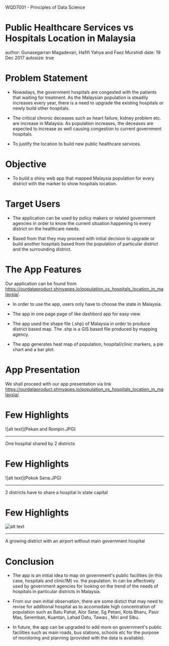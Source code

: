 WQD7001 - Principles of Data Science

Public Healthcare Services vs Hospitals Location in Malaysia
========================================================
author: Gunasegarran Magadevan, Hafifi Yahya and Faez Murshidi
date: 19 Dec 2017
autosize: true

Problem Statement
========================================================

- Nowadays, the government hospitals are congested with the patients that waiting for treatment. As the Malaysian population is steadily increases every year, there is a need to upgrade the existing hospitals or newly build other hospitals.

- The critical chronic deceases such as heart failure, kidney problem etc. are increase in Malaysia. As population increases, the deceases are expected to increase as well causing congestion to current government hospitals.

- To justify the location to build new public healthcare services.

Objective
========================================================

- To build a shiny web app that mapped Malaysia population for every district with the marker to show hospitals location.

Target Users
========================================================

- The application can be used by policy makers or related government agencies in order to know the current situation happening to every district on the healthcare needs.

- Based from that they may proceed with initial decision to upgrade or build another hospitals based from the population of particular district and the surrounding district.

The App Features
========================================================

Our application can be found from
<https://ourdataproduct.shinyapps.io/population_vs_hospitals_location_in_malaysia/>.

- In order to use the app, users only have to choose the state in Malaysia.

- The app in one page page of like dashbord app for easy view.

- The app used the shape file (.shp) of Malaysia in order to produce district based map. The .shp is a GIS based file produced by mapping agency.

- The app generates heat map of population, hospital/clinic markers, a pie chart and a bar plot.

App Presentation
========================================================

We shall proceed with our app presentation via link <https://ourdataproduct.shinyapps.io/population_vs_hospitals_location_in_malaysia/>.

Few Highlights
========================================================

![alt text](Pekan and Rompin.JPG)
***
One hospital shared by 2 districts

Few Highlights
========================================================

![alt text](Pokok Sena.JPG)
***
2 districts have to share a hospital in state capital

Few Highlights
========================================================

![alt text](Bachok.JPG)
***
A growing district with an airport without main government hospital


Conclusion
========================================================

- The app is an initial idea to map on government's public facilities (in this case, hospitals and clinic1M) vs. the population. In can be affectively used by government agencies for looking on the trend of the needs of hospitals in particular districts in Malaysia.

- From our own initial observation, there are some distict that may need to revise for additional hospital as to accomodate high concentration of population such as Batu Pahat, Alor Setar, Sg Petani, Kota Bharu, Pasir Mas, Seremban, Kuantan, Lahad Datu, Tawau , Miri and Sibu.

- In future, the app can be upgraded to add more on government's public facilities such as main roads, bus stations, schools etc for the purpose of monitoring and planning (provided with the data is available).




